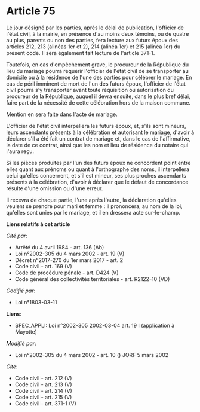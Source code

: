 # Article 75

Le jour désigné par les parties, après le délai de publication, l'officier de l'état civil, à la mairie, en présence d'au
moins deux témoins, ou de quatre au plus, parents ou non des parties, fera lecture aux futurs époux des articles 212, 213
(alinéas 1er et 2), 214 (alinéa 1er) et 215 (alinéa 1er) du présent code. Il sera également fait lecture de l'article 371-1. 

Toutefois, en cas d'empêchement grave, le procureur de la République du lieu du mariage pourra requérir l'officier de l'état
civil de se transporter au domicile ou à la résidence de l'une des parties pour célébrer le mariage. En cas de péril imminent
de mort de l'un des futurs époux, l'officier de l'état civil pourra s'y transporter avant toute réquisition ou autorisation
du procureur de la République, auquel il devra ensuite, dans le plus bref délai, faire part de la nécessité de cette
célébration hors de la maison commune. 

Mention en sera faite dans l'acte de mariage.

L'officier de l'état civil interpellera les futurs époux, et, s'ils sont mineurs, leurs ascendants présents à la célébration
et autorisant le mariage, d'avoir à déclarer s'il a été fait un contrat de mariage et, dans le cas de l'affirmative, la date
de ce contrat, ainsi que les nom et lieu de résidence du notaire qui l'aura reçu. 

Si les pièces produites par l'un des futurs époux ne concordent point entre elles quant aux prénoms ou quant à l'orthographe
des noms, il interpellera celui qu'elles concernent, et s'il est mineur, ses plus proches ascendants présents à la
célébration, d'avoir à déclarer que le défaut de concordance résulte d'une omission ou d'une erreur. 

Il recevra de chaque partie, l'une après l'autre, la déclaration qu'elles veulent se prendre pour mari et femme : il
prononcera, au nom de la loi, qu'elles sont unies par le mariage, et il en dressera acte sur-le-champ.

**Liens relatifs à cet article**

_Cité par_:

  - Arrêté du 4 avril 1984 - art. 136 (Ab)
  - Loi n°2002-305 du 4 mars 2002 - art. 19 (V)
  - Décret n°2017-270 du 1er mars 2017 - art. 2
  - Code civil - art. 169 (V)
  - Code de procédure pénale - art. D424 (V)
  - Code général des collectivités territoriales - art. R2122-10 (VD)

_Codifié par_:

  - Loi n°1803-03-11

**Liens**:

  - SPEC_APPLI: Loi n°2002-305 2002-03-04 art. 19 I (application à Mayotte)

_Modifié par_:

  - Loi n°2002-305 du 4 mars 2002 - art. 10 () JORF 5 mars 2002

_Cite_:

  - Code civil - art. 212 (V)
  - Code civil - art. 213 (V)
  - Code civil - art. 214 (V)
  - Code civil - art. 215 (V)
  - Code civil - art. 371-1 (V)
